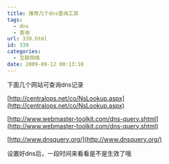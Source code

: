 ```yaml
---
title: 推荐几个dns查询工具
tags:
  - dns
  - 查询
url: 339.html
id: 339
categories:
  - 互联网络
date: 2009-09-12 00:13:10
---
```


下面几个网站可查询dns记录  

[http://centralops.net/co/NsLookup.aspx](http://centralops.net/co/NsLookup.aspx)  

[http://www.webmaster-toolkit.com/dns-query.shtml](http://www.webmaster-toolkit.com/dns-query.shtml)  

[http://www.dnsquery.org/](http://www.dnsquery.org/)  

设置好dns后，一段时间来看看是不是生效了哦